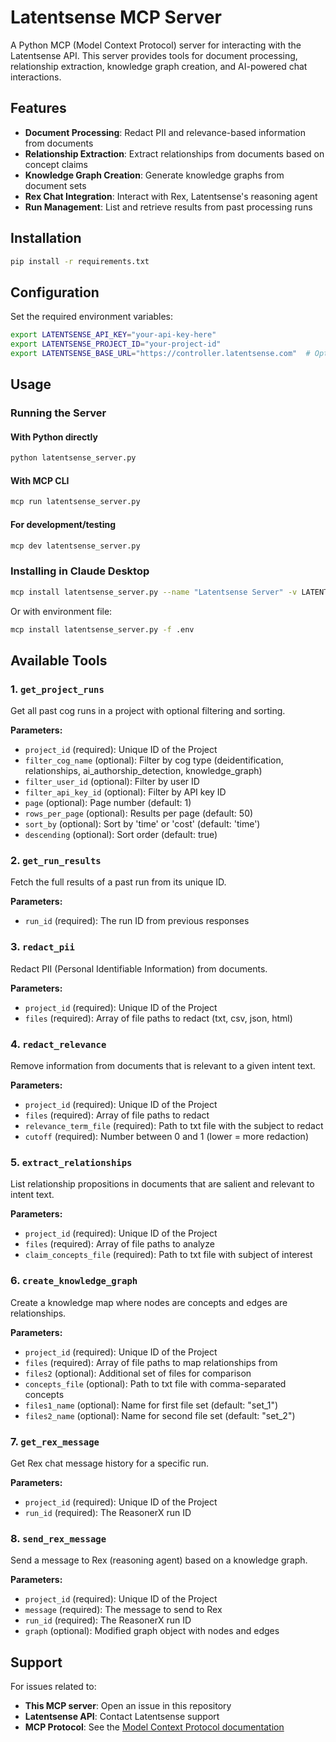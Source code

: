# Latentsense MCP Server

A Python MCP (Model Context Protocol) server for interacting with the Latentsense API. This server provides tools for document processing, relationship extraction, knowledge graph creation, and AI-powered chat interactions.

## Features

- **Document Processing**: Redact PII and relevance-based information from documents
- **Relationship Extraction**: Extract relationships from documents based on concept claims
- **Knowledge Graph Creation**: Generate knowledge graphs from document sets
- **Rex Chat Integration**: Interact with Rex, Latentsense's reasoning agent
- **Run Management**: List and retrieve results from past processing runs

## Installation

```bash
pip install -r requirements.txt
```

## Configuration

Set the required environment variables:

```bash
export LATENTSENSE_API_KEY="your-api-key-here"
export LATENTSENSE_PROJECT_ID="your-project-id"
export LATENTSENSE_BASE_URL="https://controller.latentsense.com"  # Optional, defaults to this URL
```

## Usage

### Running the Server

#### With Python directly
```bash
python latentsense_server.py
```

#### With MCP CLI
```bash
mcp run latentsense_server.py
```

#### For development/testing
```bash
mcp dev latentsense_server.py
```

### Installing in Claude Desktop

```bash
mcp install latentsense_server.py --name "Latentsense Server" -v LATENTSENSE_API_KEY=your-key-here
```

Or with environment file:
```bash
mcp install latentsense_server.py -f .env
```

## Available Tools

### 1. `get_project_runs`
Get all past cog runs in a project with optional filtering and sorting.

**Parameters:**
- `project_id` (required): Unique ID of the Project
- `filter_cog_name` (optional): Filter by cog type (deidentification, relationships, ai_authorship_detection, knowledge_graph)
- `filter_user_id` (optional): Filter by user ID
- `filter_api_key_id` (optional): Filter by API key ID
- `page` (optional): Page number (default: 1)
- `rows_per_page` (optional): Results per page (default: 50)
- `sort_by` (optional): Sort by 'time' or 'cost' (default: 'time')
- `descending` (optional): Sort order (default: true)

### 2. `get_run_results`
Fetch the full results of a past run from its unique ID.

**Parameters:**
- `run_id` (required): The run ID from previous responses

### 3. `redact_pii`
Redact PII (Personal Identifiable Information) from documents.

**Parameters:**
- `project_id` (required): Unique ID of the Project
- `files` (required): Array of file paths to redact (txt, csv, json, html)

### 4. `redact_relevance`
Remove information from documents that is relevant to a given intent text.

**Parameters:**
- `project_id` (required): Unique ID of the Project
- `files` (required): Array of file paths to redact
- `relevance_term_file` (required): Path to txt file with the subject to redact
- `cutoff` (required): Number between 0 and 1 (lower = more redaction)

### 5. `extract_relationships`
List relationship propositions in documents that are salient and relevant to intent text.

**Parameters:**
- `project_id` (required): Unique ID of the Project
- `files` (required): Array of file paths to analyze
- `claim_concepts_file` (required): Path to txt file with subject of interest

### 6. `create_knowledge_graph`
Create a knowledge map where nodes are concepts and edges are relationships.

**Parameters:**
- `project_id` (required): Unique ID of the Project
- `files` (required): Array of file paths to map relationships from
- `files2` (optional): Additional set of files for comparison
- `concepts_file` (optional): Path to txt file with comma-separated concepts
- `files1_name` (optional): Name for first file set (default: "set_1")
- `files2_name` (optional): Name for second file set (default: "set_2")

### 7. `get_rex_message`
Get Rex chat message history for a specific run.

**Parameters:**
- `project_id` (required): Unique ID of the Project
- `run_id` (required): The ReasonerX run ID

### 8. `send_rex_message`
Send a message to Rex (reasoning agent) based on a knowledge graph.

**Parameters:**
- `project_id` (required): Unique ID of the Project
- `message` (required): The message to send to Rex
- `run_id` (required): The ReasonerX run ID
- `graph` (optional): Modified graph object with nodes and edges

## Support

For issues related to:
- **This MCP server**: Open an issue in this repository
- **Latentsense API**: Contact Latentsense support
- **MCP Protocol**: See the [Model Context Protocol documentation](https://modelcontextprotocol.io)